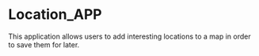 # Location_APP

This application allows users to add interesting locations to a map in order to save them for later. 
